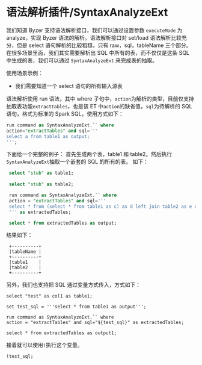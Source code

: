 # 语法解析插件/SyntaxAnalyzeExt
我们知道 Byzer 支持语法解析接口，我们可以通过设置参数 `executeMode` 为 analyze，实现 Byzer 语法的解析。语法解析接口对 set/load 语法解析比较充分，但是 select 语句解析的比较粗糙，只有 raw，sql，tableName 三个部分。在很多场景里面，我们其实需要解析出 SQL 中所有的表，而不仅仅是这条 SQL 中生成的表，我们可以通过 `SyntaxAnalyzeExt` 来完成表的抽取。

使用场景示例：
- 我们需要知道一个 select 语句的所有输入源表

语法解析使用 run 语法，其中 where 子句中，`action`为解析的类型，目前仅支持抽取表功能`extractTables`，也是该 ET 中`action`的缺省值，`sql`为待解析的
 SQL 语句，格式为标准的 Spark SQL，使用方式如下：
```sql
run command as SyntaxAnalyzeExt.`` where 
action="extractTables" and sql='''
select a from table1 as output;
''';
```

下面给一个完整的例子：
首先生成两个表，table1 和 table2。然后执行`SyntaxAnalyzeExt`抽取一个嵌套的 SQL 的所有的表。 如下：

```sql
 select "stub" as table1;
 
 select "stub" as table2;

 run command as SyntaxAnalyzeExt.`` where
 action = "extractTables" and sql='''
 select * from (select * from table1 as c) as d left join table2 as e on d.id=e.id
 ''' as extractedTables;

 select * from extractedTables as output;
```

结果如下：
```
 +----------+
 |tableName |
 +----------+
 |table1    |
 |table2    |
 +----------+
```

另外，我们也支持把 SQL 通过变量方式传入，方式如下：
```
select "test" as col1 as table1;

set test_sql = '''select * from table1 as output''';
 
run command as SyntaxAnalyzeExt.`` where
action = "extractTables" and sql="${test_sql}" as extractedTables;
 
select * from extractedTables as output1;
```
接着就可以使用`!`执行这个变量。
```
!test_sql;
```